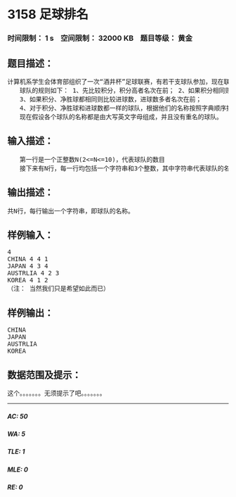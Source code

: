 # 3158 足球排名   
### 时间限制： 1 s&nbsp;&nbsp;&nbsp;&nbsp;空间限制： 32000 KB&nbsp;&nbsp;&nbsp;&nbsp;题目等级： 黄金  
## 题目描述：  

<pre>
计算机系学生会体育部组织了一次“酒井杯”足球联赛，有若干支球队参加，现在联赛已经圆满落幕，各队的积分、净胜球、进球数已经计算出来了，现在要你编写一个程序计算各支球队的排名，然后按照名次从高到低的顺序将各个球队的名字打印出来。  
　　球队的规则如下： 1、先比较积分，积分高者名次在前； 2、如果积分相同则比较净胜球，净胜球多者名次在前；  
　　3、如果积分、净胜球都相同则比较进球数，进球数多者名次在前；  
　　4、对于积分、净胜球和进球数都一样的球队，根据他们的名称按照字典顺序排列。  
　　现在假设各个球队的名称都是由大写英文字母组成，并且没有重名的球队。
</pre>
  
  
## 输入描述：  

<pre>
　　第一行是一个正整数N(2<=N<=10)，代表球队的数目  
　　接下来有N行，每一行均包括一个字符串和3个整数，其中字符串代表球队的名称，长度在2与20之间，3个整数依次为球队的积分，进球数和失球数，其中进球数和失球数是0到100间的整数。
</pre>
  
  
## 输出描述：  

<pre>
共N行，每行输出一个字符串，即球队的名称。
</pre>
  
  
## 样例输入：  

<pre>
4  
CHINA 4 4 1  
JAPAN 4 3 4  
AUSTRLIA 4 2 3  
KOREA 4 1 2
（注： 当然我们只是希望如此而已）
</pre>
  
  
## 样例输出：  

<pre>
CHINA   
JAPAN   
AUSTRLIA   
KOREA
</pre>
  
  
## 数据范围及提示：  

<pre>
这个。。。。。。。无须提示了吧。。。。。。。
</pre>
  
  
***  

##### AC: 50  
##### WA: 5  
##### TLE: 1  
##### MLE: 0  
##### RE: 0  
